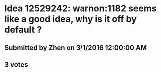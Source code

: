 # Idea 12529242: warnon:1182 seems like a good idea, why is it off by default ? #

## Submitted by Zhen on 3/1/2016 12:00:00 AM

## 3 votes






